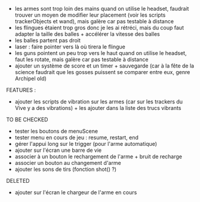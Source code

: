 - les armes sont trop loin des mains quand on utilise le headset, faudrait trouver un moyen de modifier leur placement (voir les scripts trackerObjects et wand), mais galère car pas testable à distance
- les flingues étaient trop gros donc je les ai rétréci, mais du coup faut adapter la taille des balles + accélérer la vitesse des balles
- les balles partent pas droit
- laser : faire pointer vers là où tirera le flingue
- les guns pointent un peu trop vers le haut quand on utilise le headset, faut les rotate, mais galère car pas testable à distance
- ajouter un système de score et un timer + sauvegarde (car à la fête de la science faudrait que les gosses puissent se comparer entre eux, genre Archipel old)

FEATURES :
- ajouter les scripts de vibration sur les armes (car sur les trackers du Vive y a des vibrations) + les ajouter dans la liste des trucs vibrants

TO BE CHECKED
- tester les boutons de menuScene
- tester menu en cours de jeu : resume, restart, end
- gérer l'appui long sur le trigger (pour l'arme automatique)
- ajouter sur l'écran une barre de vie
- associer à un bouton le rechargement de l'arme + bruit de recharge
- associer un bouton au changement d'arme
- ajouter les sons de tirs (fonction shot() ?)

DELETED
- ajouter sur l'écran le chargeur de l'arme en cours

